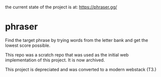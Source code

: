 the current state of the project is at:
https://phraser.gg/
# phraser
Find the target phrase by trying words from the letter bank and get the lowest score possible.

This repo was a scratch repo that was used as the initial web implementation of this project. It is now archived.




This project is depreciated and was converted to a modern webstack (T3.)
